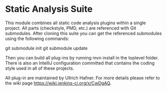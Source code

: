 Static Analysis Suite
=====================

This module combines all static code analysis plugins within a single project. All parts
(checkstyle, PMD, etc.) are referenced with Git submodules. After cloning this suite you
can get the referenced submodules using the following commands:

git submodule init
git submodule update

Then you can build all plug-ins by running mvn install in the toplevel folder. There is 
also an IntelliJ configuration committed that contains the coding style used in all of
these projects.

All plug-in are maintained by Ullrich Hafner. For more details please refer to the wiki
page https://wiki.jenkins-ci.org/x/CwDgAQ.
